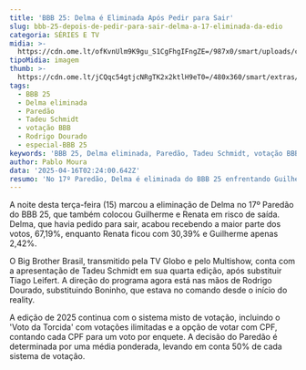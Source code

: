 ```yaml
---
title: 'BBB 25: Delma é Eliminada Após Pedir para Sair'
slug: bbb-25-depois-de-pedir-para-sair-delma-a-17-eliminada-da-edio
categoria: SÉRIES E TV
midia: >-
  https://cdn.ome.lt/ofKvnUlm9K9gu_S1CgFhgIFngZE=/987x0/smart/uploads/conteudo/fotos/bbb25-delma-eliminada.jpg
tipoMidia: imagem
thumb: >-
  https://cdn.ome.lt/jCQqc54gtjcNRgTK2x2ktlH9eT0=/480x360/smart/extras/conteudos/bbb25-delma-eliminada-peq.jpg
tags:
  - BBB 25
  - Delma eliminada
  - Paredão
  - Tadeu Schmidt
  - votação BBB
  - Rodrigo Dourado
  - especial-BBB 25
keywords: 'BBB 25, Delma eliminada, Paredão, Tadeu Schmidt, votação BBB, Rodrigo Dourado'
author: Pablo Moura
data: '2025-04-16T02:24:00.642Z'
resumo: 'No 17º Paredão, Delma é eliminada do BBB 25 enfrentando Guilherme e Renata.'
---
```


A noite desta terça-feira (15) marcou a eliminação de Delma no 17º Paredão do BBB 25, que também colocou Guilherme e Renata em risco de saída. Delma, que havia pedido para sair, acabou recebendo a maior parte dos votos, 67,19%, enquanto Renata ficou com 30,39% e Guilherme apenas 2,42%.

O Big Brother Brasil, transmitido pela TV Globo e pelo Multishow, conta com a apresentação de Tadeu Schmidt em sua quarta edição, após substituir Tiago Leifert. A direção do programa agora está nas mãos de Rodrigo Dourado, substituindo Boninho, que estava no comando desde o início do reality.

A edição de 2025 continua com o sistema misto de votação, incluindo o 'Voto da Torcida' com votações ilimitadas e a opção de votar com CPF, contando cada CPF para um voto por enquete. A decisão do Paredão é determinada por uma média ponderada, levando em conta 50% de cada sistema de votação.
